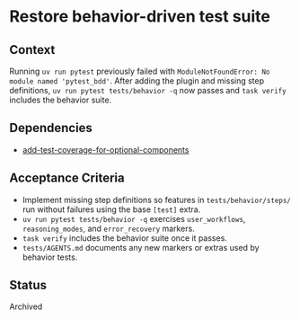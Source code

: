 # Restore behavior-driven test suite

## Context
Running `uv run pytest` previously failed with
`ModuleNotFoundError: No module named 'pytest_bdd'`. After adding the plugin
and missing step definitions, `uv run pytest tests/behavior -q` now passes and
`task verify` includes the behavior suite.

## Dependencies
- [add-test-coverage-for-optional-components](add-test-coverage-for-optional-components.md)

## Acceptance Criteria
- Implement missing step definitions so features in
  `tests/behavior/steps/` run without failures using the base `[test]` extra.
- `uv run pytest tests/behavior -q` exercises `user_workflows`,
  `reasoning_modes`, and `error_recovery` markers.
- `task verify` includes the behavior suite once it passes.
- `tests/AGENTS.md` documents any new markers or extras used by behavior tests.

## Status
Archived
